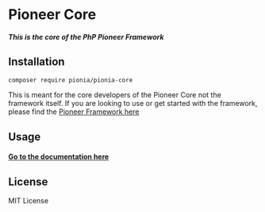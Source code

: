 # Pioneer Core

##### This is the core of the PhP Pioneer Framework


## Installation

```bash
composer require pionia/pionia-core
```
This is meant for the core developers of the Pioneer Core not the framework itself.
If you are looking to use or get started with the framework, please find the [Pioneer Framework here](https://github.com/PioniaPHP-project/Pionia-App)

## Usage

#### [Go to the documentation here](https://pioniaphp-project.github.io/PioniaCore/)

## License
MIT License
